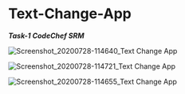 # Text-Change-App
***Task-1 CodeChef SRM***


![Screenshot_20200728-114640_Text Change App](https://user-images.githubusercontent.com/66024577/88627895-b234d700-d0ca-11ea-93cc-ed4ea31103bd.jpg)

![Screenshot_20200728-114721_Text Change App](https://user-images.githubusercontent.com/66024577/88628106-08a21580-d0cb-11ea-943e-3315d37d8ef1.jpg)

![Screenshot_20200728-114655_Text Change App](https://user-images.githubusercontent.com/66024577/88628168-21aac680-d0cb-11ea-91ce-623e008378a4.jpg)


